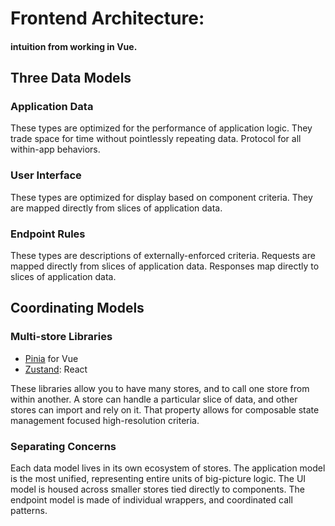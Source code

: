 # Frontend Architecture: 
#### intuition from working in Vue.

## Three Data Models
### Application Data
  These types are optimized for the performance of application logic.
  They trade space for time without pointlessly repeating data.
  Protocol for all within-app behaviors.

### User Interface
  These types are optimized for display based on component criteria.
  They are mapped directly from slices of application data. 
  
### Endpoint Rules
  These types are descriptions of externally-enforced criteria.
  Requests are mapped directly from slices of application data.
  Responses map directly to slices of application data.

## Coordinating Models
### Multi-store Libraries
 - [Pinia](https://pinia.vuejs.org/) for Vue
 - [Zustand](https://github.com/pmndrs/zustand): React

These libraries allow you to have many stores, and to call one store from within another.
A store can handle a particular slice of data, and other stores can import and rely on it.
That property allows for composable state management focused high-resolution criteria.

### Separating Concerns
  Each data model lives in its own ecosystem of stores.
  The application model is the most unified, representing entire units of big-picture logic.
  The UI model is housed across smaller stores tied directly to components.
  The endpoint model is made of individual wrappers, and coordinated call patterns.
